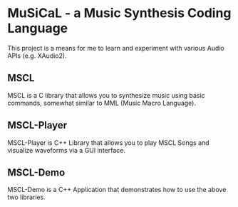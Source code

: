 # MuSiCaL - a Music Synthesis Coding Language

This project is a means for me to learn and experiment with various Audio APIs (e.g. XAudio2).

## MSCL
MSCL is a C library that allows you to synthesize music using basic commands, somewhat similar to MML (Music Macro Language).

## MSCL-Player
MSCL-Player is C++ Library that allows you to play MSCL Songs and visualize waveforms via a GUI interface.

## MSCL-Demo
MSCL-Demo is a C++ Application that demonstrates how to use the above two libraries.
